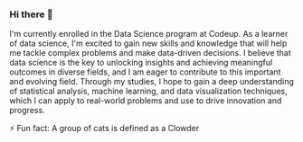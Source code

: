### Hi there 👋
I'm currently enrolled in the Data Science program at Codeup. As a learner of data science, I'm excited to gain new skills and knowledge that will help me tackle complex problems and make data-driven decisions. I believe that data science is the key to unlocking insights and achieving meaningful outcomes in diverse fields, and I am eager to contribute to this important and evolving field. Through my studies, I hope to gain a deep understanding of statistical analysis, machine learning, and data visualization techniques, which I can apply to real-world problems and use to drive innovation and progress.
 
 ⚡ Fun fact: A group of cats is defined as a Clowder
<!--
**Keila-Camarillo/Keila-Camarillo** is a ✨ _special_ ✨ repository because its `README.md` (this file) appears on your GitHub profile.

Here are some ideas to get you started:

- 🔭 I’m currently working on becoming a data scientist
- 🌱 I’m currently learning data science fundamentals
- 👯 I’m looking to collaborate on ...
- 🤔 I’m looking for help with ...
- 💬 Ask me about 
- 📫 How to reach me: ...
- 😄 Pronouns: "she" | "her"
- ⚡ Fun fact: A group of cats is defined as a Clowder
-->
